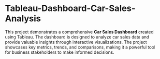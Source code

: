 # Tableau-Dashboard-Car-Sales-Analysis
This project demonstrates a comprehensive **Car Sales Dashboard** created using Tableau. The dashboard is designed to analyze car sales data and provide valuable insights through interactive visualizations. The project showcases key metrics, trends, and comparisons, making it a powerful tool for business stakeholders to make informed decisions.
